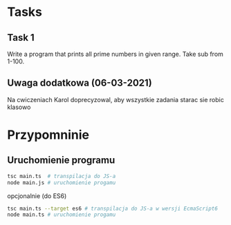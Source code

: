 # Tasks

## Task 1
Write a program that prints all prime numbers in given range. Take sub from 1-100.

## Uwaga dodatkowa (06-03-2021)

Na cwiczeniach Karol doprecyzowal, aby wszystkie zadania starac sie robic klasowo

# Przypomninie

## Uruchomienie programu

```bash
tsc main.ts  # transpilacja do JS-a
node main.js # uruchomienie progamu
```
opcjonalnie (do ES6)

```bash
tsc main.ts --target es6 # transpilacja do JS-a w wersji EcmaScript6
node main.ts # uruchomienie progamu
```
